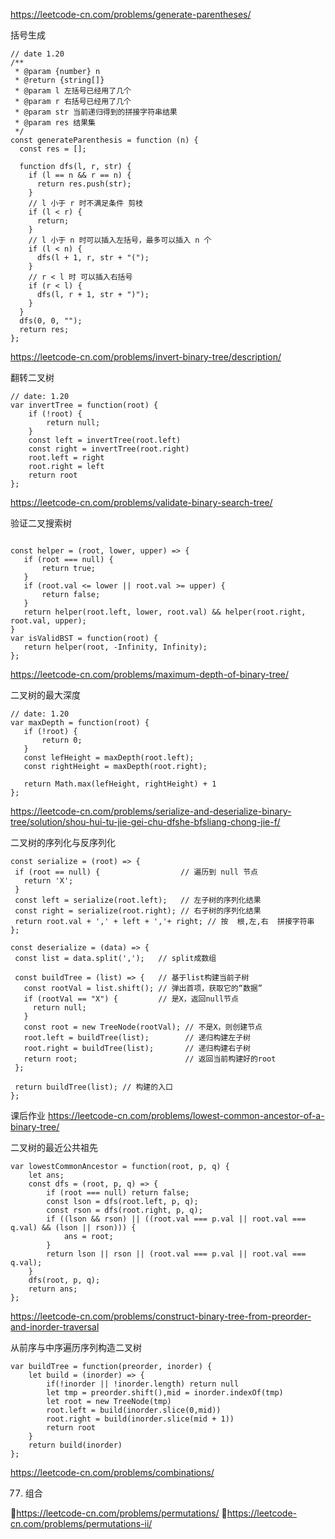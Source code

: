 https://leetcode-cn.com/problems/generate-parentheses/

括号生成

```
// date 1.20
/**
 * @param {number} n
 * @return {string[]}
 * @param l 左括号已经用了几个
 * @param r 右括号已经用了几个
 * @param str 当前递归得到的拼接字符串结果
 * @param res 结果集
 */
const generateParenthesis = function (n) {
  const res = [];

  function dfs(l, r, str) {
    if (l == n && r == n) {
      return res.push(str);
    }
    // l 小于 r 时不满足条件 剪枝
    if (l < r) {
      return;
    }
    // l 小于 n 时可以插入左括号，最多可以插入 n 个
    if (l < n) {
      dfs(l + 1, r, str + "(");
    }
    // r < l 时 可以插入右括号
    if (r < l) {
      dfs(l, r + 1, str + ")");
    }
  }
  dfs(0, 0, "");
  return res;
};
```
https://leetcode-cn.com/problems/invert-binary-tree/description/

翻转二叉树

```
// date: 1.20
var invertTree = function(root) {
    if (!root) {
        return null;
    }
    const left = invertTree(root.left)
    const right = invertTree(root.right)
    root.left = right
    root.right = left
    return root
};
```

https://leetcode-cn.com/problems/validate-binary-search-tree/

 验证二叉搜索树

 ```

const helper = (root, lower, upper) => {
    if (root === null) {
        return true;
    }
    if (root.val <= lower || root.val >= upper) {
        return false;
    }
    return helper(root.left, lower, root.val) && helper(root.right, root.val, upper);
}
var isValidBST = function(root) {
    return helper(root, -Infinity, Infinity);
};

 ```
https://leetcode-cn.com/problems/maximum-depth-of-binary-tree/

二叉树的最大深度

 ```
 // date: 1.20
 var maxDepth = function(root) {
    if (!root) {
        return 0;
    }
    const lefHeight = maxDepth(root.left);
    const rightHeight = maxDepth(root.right);

    return Math.max(lefHeight, rightHeight) + 1
};
 ```
https://leetcode-cn.com/problems/serialize-and-deserialize-binary-tree/solution/shou-hui-tu-jie-gei-chu-dfshe-bfsliang-chong-jie-f/

 二叉树的序列化与反序列化


 ```
 const serialize = (root) => {
  if (root == null) {                  // 遍历到 null 节点
    return 'X';
  }
  const left = serialize(root.left);   // 左子树的序列化结果
  const right = serialize(root.right); // 右子树的序列化结果
  return root.val + ',' + left + ','+ right; // 按  根,左,右  拼接字符串
};

const deserialize = (data) => {
  const list = data.split(',');   // split成数组

  const buildTree = (list) => {   // 基于list构建当前子树
    const rootVal = list.shift(); // 弹出首项，获取它的“数据”
    if (rootVal == "X") {         // 是X，返回null节点
      return null;
    }
    const root = new TreeNode(rootVal); // 不是X，则创建节点
    root.left = buildTree(list);        // 递归构建左子树
    root.right = buildTree(list);       // 递归构建右子树
    return root;                        // 返回当前构建好的root
  };

  return buildTree(list); // 构建的入口
};
 ```


 课后作业
https://leetcode-cn.com/problems/lowest-common-ancestor-of-a-binary-tree/

二叉树的最近公共祖先

```
var lowestCommonAncestor = function(root, p, q) {
    let ans;
    const dfs = (root, p, q) => {
        if (root === null) return false;
        const lson = dfs(root.left, p, q);
        const rson = dfs(root.right, p, q);
        if ((lson && rson) || ((root.val === p.val || root.val === q.val) && (lson || rson))) {
            ans = root;
        } 
        return lson || rson || (root.val === p.val || root.val === q.val);
    }
    dfs(root, p, q);
    return ans;
};
```
https://leetcode-cn.com/problems/construct-binary-tree-from-preorder-and-inorder-traversal

从前序与中序遍历序列构造二叉树
```
var buildTree = function(preorder, inorder) {
    let build = (inorder) => {
        if(!inorder || !inorder.length) return null
        let tmp = preorder.shift(),mid = inorder.indexOf(tmp)
        let root = new TreeNode(tmp)
        root.left = build(inorder.slice(0,mid))
        root.right = build(inorder.slice(mid + 1))
        return root
    }
    return build(inorder)
};
```
https://leetcode-cn.com/problems/combinations/

77. 组合



https://leetcode-cn.com/problems/permutations/
https://leetcode-cn.com/problems/permutations-ii/